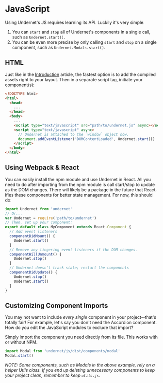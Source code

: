 # JavaScript

Using Undernet's JS requires learning its API. Luckily it's very simple:

1. You can `start` and `stop` all of Undernet's components in a single call, such as `Undernet.start()`.
2. You can be even more precise by only calling `start` and `stop` on a single component, such as `Undernet.Modals.start()`.

## HTML

Just like in the [Introduction](/docs/overview/introduction) article, the fastest option is to add the compiled assets right to your layout. Then in a separate script tag, initiate your component(s):

```html
<!DOCTYPE html>
<html>
  <head>
    ...
  </head>
  <body>
    ...
    <script type="text/javascript" src="path/to/undernet.js" async></script>
    <script type="text/javascript" async>
      // Undernet is attached to the `window` object now.
      document.addEventListener('DOMContentLoaded', Undernet.start())
    </script>
  </body>
</html>
```

## Using Webpack & React

You can easily install the npm module and use Undernet in React. All you need to do after importing from the npm module is call start/stop to update as the DOM changes. There will likely be a package in the future that React-ifies these components for better state management. For now, this should do:

```js
import Undernet from 'undernet'
// Or...
var Undernet = require('path/to/undernet')
// Then, set up your component:
export default class MyComponent extends React.Component {
  // Add event listeners
  componentDidMount() {
    Undernet.start()
  }
  // Remove any lingering event listeners if the DOM changes.
  componentWillUnmount() {
    Undernet.stop()
  }
  // Undernet doesn't track state; restart the components
  componentDidUpdate() {
    Undernet.stop()
    Undernet.start()
  }
}
```

## Customizing Component Imports

You may not want to include *every single* component in your project--that's totally fair! For example, let's say you don't need the Accordion component. How do you edit the JavaScript modules to exclude that import?

Simply import the component you need directly from its file. This works with or without NPM.

```js
import Modal from 'undernet/js/dist/components/modal'
Modal.start()
```

*NOTE: Some components, such as Modals in the above example, rely on a helper Utils class. If you end up deleting unnecessary components to keep your project clean, remember to keep `utils.js`.*
